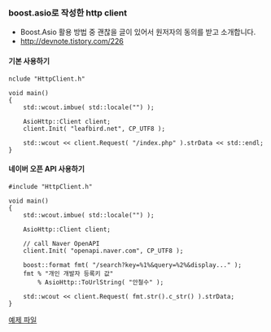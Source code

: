 ### boost.asio로 작성한 http client
- Boost.Asio 활용 방법 중 괜찮을 글이 있어서 원저자의 동의를 받고 소개합니다.
- http://devnote.tistory.com/226

#### 기본 사용하기
```
nclude "HttpClient.h"

void main()
{
    std::wcout.imbue( std::locale("") );

    AsioHttp::Client client;
    client.Init( "leafbird.net", CP_UTF8 );

    std::wcout << client.Request( "/index.php" ).strData << std::endl;
}
```

#### 네이버 오픈 API 사용하기
```
#include "HttpClient.h"

void main()
{
    std::wcout.imbue( std::locale("") );

    AsioHttp::Client client;

    // call Naver OpenAPI
    client.Init( "openapi.naver.com", CP_UTF8 );

    boost::format fmt( "/search?key=%1%&query=%2%&display..." );
    fmt % "개인 개발자 등록키 값"
        % AsioHttp::ToUrlString( "안철수" );

    std::wcout << client.Request( fmt.str().c_str() ).strData;
}
```
[예제 파일](..\resource\HttpClient.zip)
